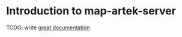 # Introduction to map-artek-server

TODO: write [great documentation](http://jacobian.org/writing/what-to-write/)
